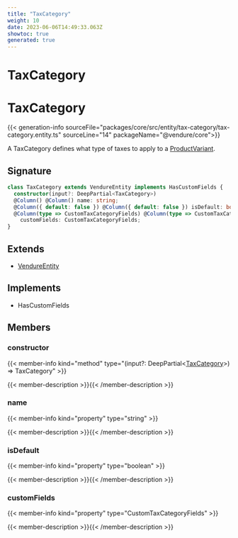 ```yaml
---
title: "TaxCategory"
weight: 10
date: 2023-06-06T14:49:33.063Z
showtoc: true
generated: true
---
```

<!-- This file was generated from the Vendure source. Do not modify. Instead, re-run the "docs:build" script -->

# TaxCategory
<div class="symbol">


# TaxCategory

{{< generation-info sourceFile="packages/core/src/entity/tax-category/tax-category.entity.ts" sourceLine="14" packageName="@vendure/core">}}

A TaxCategory defines what type of taxes to apply to a <a href='/typescript-api/entities/product-variant#productvariant'>ProductVariant</a>.

## Signature

```TypeScript
class TaxCategory extends VendureEntity implements HasCustomFields {
  constructor(input?: DeepPartial<TaxCategory>)
  @Column() @Column() name: string;
  @Column({ default: false }) @Column({ default: false }) isDefault: boolean;
  @Column(type => CustomTaxCategoryFields) @Column(type => CustomTaxCategoryFields)
    customFields: CustomTaxCategoryFields;
}
```
## Extends

 * <a href='/typescript-api/entities/vendure-entity#vendureentity'>VendureEntity</a>


## Implements

 * HasCustomFields


## Members

### constructor

{{< member-info kind="method" type="(input?: DeepPartial&#60;<a href='/typescript-api/entities/tax-category#taxcategory'>TaxCategory</a>&#62;) => TaxCategory"  >}}

{{< member-description >}}{{< /member-description >}}

### name

{{< member-info kind="property" type="string"  >}}

{{< member-description >}}{{< /member-description >}}

### isDefault

{{< member-info kind="property" type="boolean"  >}}

{{< member-description >}}{{< /member-description >}}

### customFields

{{< member-info kind="property" type="CustomTaxCategoryFields"  >}}

{{< member-description >}}{{< /member-description >}}


</div>
